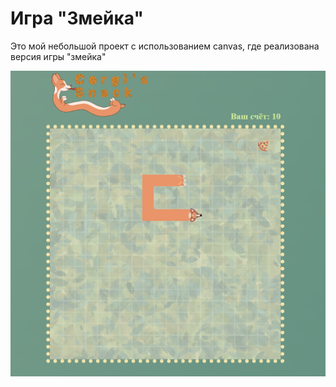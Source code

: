 # Игра "Змейка" 

Это мой небольшой проект с использованием canvas, где реализована версия игры "змейка"

![Внешний вид игры](image.png)